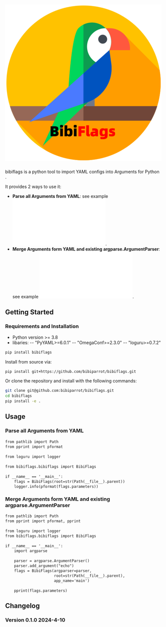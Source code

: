 ![bibiflags](./docs/source/_static/bibiflags.png)
===

bibiflags is a python tool to import YAML configs into Arguments for Python . 

It provides 2 ways to use it:

- **Parse all Arguments from YAML**:  see example ![main.py](./src/examples/main.py).
- **Merge Arguments form YAML and existing argparse.ArgumentParser**:  see example ![prog.py](./src/examples/prog.py).

## Getting Started

### Requirements and Installation

- Python version >= 3.8
- libaries:
  -- "PyYAML>=6.0.1"
  -- "OmegaConf>=2.3.0"
  -- "loguru>=0.7.2"

```bash
pip install bibiflags
```

Install from source via:

```bash
pip install git+https://github.com/bibiparrot/bibiflags.git
```


Or clone the repository and install with the following commands:

```bash
git clone git@github.com:bibiparrot/bibiflags.git
cd bibiflags
pip install -e .
```


## Usage

### Parse all Arguments from YAML
```
from pathlib import Path
from pprint import pformat

from loguru import logger

from bibiflags.bibiflags import BibiFlags

if __name__ == '__main__':
    flags = BibiFlags(root=str(Path(__file__).parent))
    logger.info(pformat(flags.parameters))

```

### Merge Arguments form YAML and existing argparse.ArgumentParser
```
from pathlib import Path
from pprint import pformat, pprint

from loguru import logger
from bibiflags.bibiflags import BibiFlags

if __name__ == '__main__':
    import argparse

    parser = argparse.ArgumentParser()
    parser.add_argument("echo")
    flags = BibiFlags(argparser=parser,
                      root=str(Path(__file__).parent),
                      app_name='main')

    pprint(flags.parameters)

```

## Changelog

### Version 0.1.0 2024-4-10